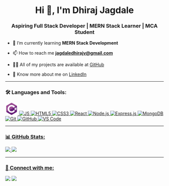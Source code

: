 <h1 align="center">Hi 👋, I'm Dhiraj Jagdale</h1>
<h3 align="center">Aspiring Full Stack Developer | MERN Stack Learner | MCA Student</h3>

- 🌱 I’m currently learning **MERN Stack Development**

- 📫 How to reach me **jagdaledhirajv@gmail.com**

- 👨‍💻 All of my projects are available at [GitHub](https://github.com/dhiraj290503)

- 📄 Know more about me on [LinkedIn](https://linkedin.com/in/dhiraj-jagdale-484289243)

---

### 🛠️ Languages and Tools:

<p align="left"> 
  <a href="https://www.w3schools.com/cs/" target="_blank" rel="noreferrer"> <img src="https://raw.githubusercontent.com/devicons/devicon/master/icons/csharp/csharp-original.svg" alt="csharp" width="40" height="40"/>
  <img src="https://img.shields.io/badge/JavaScript-F7DF1E?logo=javascript&logoColor=000" alt="JS" />  
  <img src="https://img.shields.io/badge/HTML5-E34F26?logo=html5&logoColor=fff" alt="HTML5" />
  <img src="https://img.shields.io/badge/CSS3-1572B6?logo=css3&logoColor=fff" alt="CSS3" />
  <img src="https://img.shields.io/badge/React-20232A?logo=react&logoColor=61DAFB" alt="React" />
  <img src="https://img.shields.io/badge/Node.js-339933?logo=nodedotjs&logoColor=fff" alt="Node.js" />
  <img src="https://img.shields.io/badge/Express-000000?logo=express&logoColor=fff" alt="Express.js" />
  <img src="https://img.shields.io/badge/MongoDB-4EA94B?logo=mongodb&logoColor=fff" alt="MongoDB" />
  <img src="https://img.shields.io/badge/Git-F05032?logo=git&logoColor=fff" alt="Git" />
  <img src="https://img.shields.io/badge/GitHub-181717?logo=github&logoColor=fff" alt="GitHub" />
  <img src="https://img.shields.io/badge/VS%20Code-007ACC?logo=visualstudiocode&logoColor=fff" alt="VS Code" />
</p>

---

### 📊 GitHub Stats:

<p align="left">
  <img src="https://github-readme-stats.vercel.app/api?username=dhiraj290503&show_icons=true&theme=react&hide_border=true" width="48%" />
  <img src="https://github-readme-stats.vercel.app/api/top-langs/?username=dhiraj290503&layout=compact&theme=react&hide_border=true" width="48%" />
</p>

---

### 🚀 Connect with me:

<p>
  <a href="mailto:jagdaledhirajv@gmail.com"><img src="https://img.shields.io/badge/Gmail-D14836?logo=gmail&logoColor=white" /></a>
  <a href="https://linkedin.com/in/dhiraj-jagdale-484289243"><img src="https://img.shields.io/badge/LinkedIn-blue?logo=linkedin&logoColor=white" /></a>
</p>
